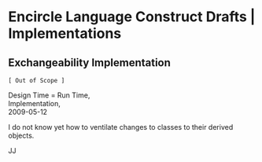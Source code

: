 Encircle Language Construct Drafts | Implementations
====================================================

Exchangeability Implementation
------------------------------

`[ Out of Scope ]`

Design Time = Run Time,  
Implementation,  
2009-05-12

I do not know yet how to ventilate changes to classes to their derived objects.

JJ

